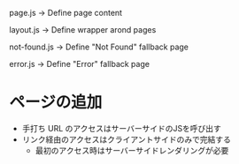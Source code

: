 page.js -> Define page content

layout.js -> Define wrapper arond pages

not-found.js -> Define "Not Found" fallback page

error.js -> Define "Error" fallback page

# ページの追加
- 手打ち URL のアクセスはサーバーサイドのJSを呼び出す
- リンク経由のアクセスはクライアントサイドのみで完結する
  - 最初のアクセス時はサーバーサイドレンダリングが必要